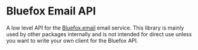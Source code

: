# Bluefox Email API

A low level API for the [Bluefox.email](https://bluefox.email) email service. This library is mainly
used by other packages internally and is not intended for direct use unless you want to write your own
client for the Bluefox API.
